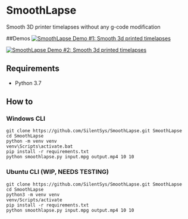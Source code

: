 # SmoothLapse
Smooth 3D printer timelapses without any g-code modification

##Demos
[![SmoothLapse Demo #1: Smooth 3d printed timelapses](https://i.imgur.com/2IVodfx.png)](https://www.youtube.com/watch?v=7PBDSTGyKH0)

[![SmoothLapse Demo #2: Smooth 3d printed timelapses](https://imgur.com/SCa3PiG.png)](https://www.youtube.com/watch?v=v2vSaOxXVXg)

## Requirements
* Python 3.7

## How to
### Windows CLI
```
git clone https://github.com/SilentSys/SmoothLapse.git SmoothLapse
cd SmoothLapse
python -m venv venv
venv\Scripts\activate.bat
pip install -r requirements.txt
python smoothlapse.py input.mpg output.mp4 10 10
```

### Ubuntu CLI (WIP, NEEDS TESTING)
```
git clone https://github.com/SilentSys/SmoothLapse.git SmoothLapse
cd SmoothLapse
python3 -m venv venv
venv/Scripts/activate
pip install -r requirements.txt
python smoothlapse.py input.mpg output.mp4 10 10
```